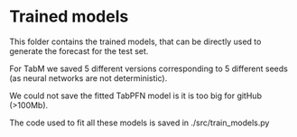 # Trained models

This folder contains the trained models, that can be directly used to generate the forecast for the test set.

For TabM we saved 5 different versions corresponding to 5 different seeds (as neural networks are not deterministic).

We could not save the fitted TabPFN model is it is too big for gitHub (>100Mb).

The code used to fit all these models is saved in ./src/train_models.py
